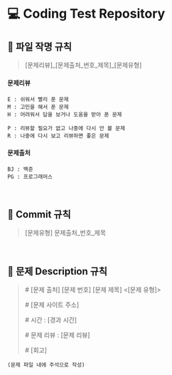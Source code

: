 # 💻 Coding Test Repository

## 📘 파일 작명 규칙
> [문제리뷰]\_[문제출처_번호_제목]\_[문제유형] 

#### 문제리뷰
    E : 쉬워서 빨리 푼 문제
    M : 고민을 해서 푼 문제
    H : 어려워서 답을 보거나 도움을 받아 푼 문제

    P : 리뷰할 필요가 없고 나중에 다시 안 볼 문제
    R : 나중에 다시 보고 리뷰하면 좋은 문제

#### 문제출처
    BJ : 백준
    PG : 프로그래머스
<br>

## 📗 Commit 규칙
> [문제유형] 문제출처_번호_제목
<br>

## 📙 문제 Description 규칙
> \# [문제 출처] [문제 번호] [문제 제목] <[문제 유형]>
>
> \# [문제 사이트 주소]
> 
> \# 시간 : [경과 시간]
> 
> \# 문제 리뷰 : [문제 리뷰]
> 
> \# [회고]
```
(문제 파일 내에 주석으로 작성)
```
